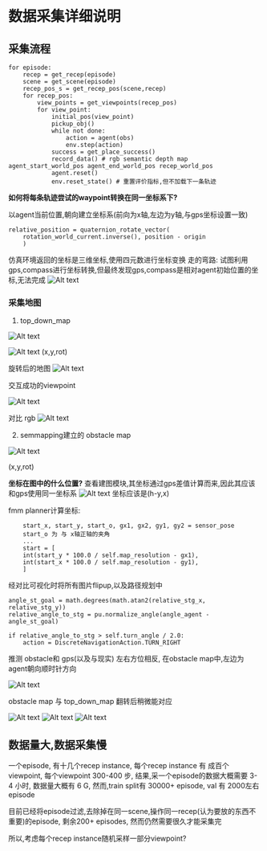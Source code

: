 # 数据采集详细说明
## 采集流程
```
for episode:
    recep = get_recep(episode)
    scene = get_scene(episode)
    recep_pos_s = get_recep_pos(scene,recep)
    for recep_pos:
        view_points = get_viewpoints(recep_pos)
        for view_point:
            initial_pos(view_point)
            pickup_obj()
            while not done:
                action = agent(obs)
                env.step(action)
            success = get_place_success()
            record_data() # rgb semantic depth map agent_start_world_pos agent_end_world_pos recep_world_pos
            agent.reset()
            env.reset_state() # 重置评价指标,但不加载下一条轨迹
```
**如何将每条轨迹尝试的waypoint转换在同一坐标系下?**

以agent当前位置,朝向建立坐标系(前向为x轴,左边为y轴,与gps坐标设置一致)
```
relative_position = quaternion_rotate_vector(
    rotation_world_current.inverse(), position - origin
    )
```
仿真环境返回的坐标是三维坐标,使用四元数进行坐标变换
走的弯路: 试图利用gps,compass进行坐标转换,但最终发现gps,compass是相对agent初始位置的坐标,无法完成
![Alt text](image/waypoint_image.png)

### 采集地图
1. top_down_map

![Alt text](image/top_down_map_initial.jpg)

![Alt text](image/top_down_coord.png)
(x,y,rot)

旋转后的地图
![Alt text](image/0/top_down_map_vis.jpg)

交互成功的viewpoint

![Alt text](image/0/top_down_map_waypoint.jpg)

对比 rgb
![Alt text](image/0/rgb_vis.jpg)

2. semmapping建立的 obstacle map

![Alt text](image/0/init_obstacle_map_vis.jpg)

(x,y,rot)

**坐标在图中的什么位置?**
查看建图模块,其坐标通过gps差值计算而来,因此其应该和gps使用同一坐标系
![Alt text](image/obstacle_image.png)
坐标应该是(h-y,x)

fmm planner计算坐标:
```
    start_x, start_y, start_o, gx1, gx2, gy1, gy2 = sensor_pose
    start_o 为 与 x轴正轴的夹角
    ...
    start = [
    int(start_y * 100.0 / self.map_resolution - gx1),
    int(start_x * 100.0 / self.map_resolution - gy1),
    ]
```
经对比可视化时将所有图片flipup,以及路径规划中
```
angle_st_goal = math.degrees(math.atan2(relative_stg_x, relative_stg_y))
relative_angle_to_stg = pu.normalize_angle(angle_agent - angle_st_goal)
```
```
if relative_angle_to_stg > self.turn_angle / 2.0:
    action = DiscreteNavigationAction.TURN_RIGHT
```
推测 obstacle和 gps(以及与现实) 左右方位相反, 在obstacle map中,左边为agent朝向顺时针方向

![Alt text](image/obstacle_direction.png)

obstacle map 与 top_down_map 翻转后稍微能对应

![Alt text](image/0/loacal_rom_vis.jpg)
![Alt text](image/0/local_rtdm_vis.jpg)
![Alt text](image/0/local_rom_recep_vis.jpg)

## 数据量大,数据采集慢
一个episode, 有十几个recep instance, 每个recep instance 有 成百个 viewpoint, 每个viewpoint 300-400 步, 结果,采一个episode的数据大概需要 3-4 小时, 数据量大概有 6 G, 然而,train split有 30000+ episode, val 有 2000左右 episode

目前已经将episode过滤,去除掉在同一scene,操作同一recep(认为要放的东西不重要)的episode, 剩余200+ episodes, 然而仍然需要很久才能采集完

所以,考虑每个recep instance随机采样一部分viewpoint?

